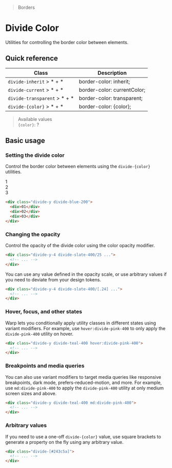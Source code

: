 > Borders

# Divide Color
Utilities for controlling the border color between elements.

## Quick reference

| Class                        | Description                 |
| ---------------------------- | --------------------------- |
| `divide-inherit` > * + *     | border-color: inherit;      |
| `divide-current` > * + *     | border-color: currentColor; |
| `divide-transparent` > * + * | border-color: transparent;  |
| `divide-{color}`  > * + *    | border-color: {color};      |

> Available values <br />
> `{color}`: ? <br />

## Basic usage
### Setting the divide color
Control the border color between elements using the `divide-{color}` utilities.

<container>
  <div class="flex justify-items-stretch bg-pink-500 rounded-8 divide-x divide-blue-200 w-full">
    <div class="p-24 flex-1 text-center">1</div>
    <div class="p-24 flex-1 text-center">2</div>
    <div class="p-24 flex-1 text-center">3</div>
  </div>
</container>

```html
<div class="divide-y divide-blue-200">
  <div>01</div>
  <div>02</div>
  <div>03</div>
</div>
```
### Changing the opacity
Control the opacity of the divide color using the color opacity modifier.

```html
<div class="divide-y-4 divide-slate-400/25 ...">
  <!-- ... -->
</div>
```

You can use any value defined in the opacity scale, or use arbitrary values if you need to deviate from your design tokens.

```html
<div class="divide-y-4 divide-slate-400/[.24] ...">
  <!-- ... -->
</div>
```

### Hover, focus, and other states
Warp lets you conditionally apply utility classes in different states using variant modifiers. For example, use `hover:divide-pink-400` to only apply the `divide-pink-400` utility on hover.

```html
<div class="divide-y divide-teal-400 hover:divide-pink-400">
  <!-- ... -->
</div>
```

### Breakpoints and media queries
You can also use variant modifiers to target media queries like responsive breakpoints, dark mode, prefers-reduced-motion, and more. For example, use `md:divide-pink-400` to apply the `divide-pink-400` utility at only medium screen sizes and above.

```html
<div class="divide-y divide-teal-400 md:divide-pink-400">
  <!-- ... -->
</div>
```

### Arbitrary values
If you need to use a one-off `divide-{color}` value, use square brackets to generate a property on the fly using any arbitrary value.

```html
<div class="divide-[#243c5a]">
  <!-- ... -->
</div>
```